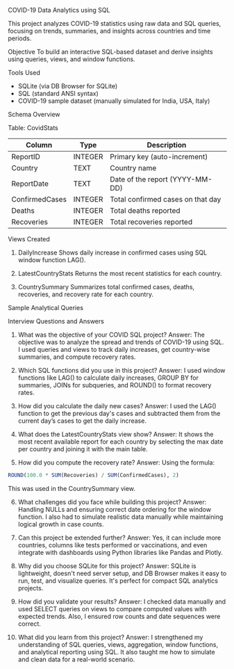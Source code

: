  COVID-19 Data Analytics using SQL

This project analyzes COVID-19 statistics using raw data and SQL queries, focusing on trends, summaries, and insights across countries and time periods.

Objective
To build an interactive SQL-based dataset and derive insights using queries, views, and window functions.

 Tools Used

* SQLite (via DB Browser for SQLite)
* SQL (standard ANSI syntax)
* COVID-19 sample dataset (manually simulated for India, USA, Italy)

 Schema Overview

Table: CovidStats

| Column         | Type    | Description                       |
| -------------- | ------- | --------------------------------- |
| ReportID       | INTEGER | Primary key (auto-increment)      |
| Country        | TEXT    | Country name                      |
| ReportDate     | TEXT    | Date of the report (YYYY-MM-DD)   |
| ConfirmedCases | INTEGER | Total confirmed cases on that day |
| Deaths         | INTEGER | Total deaths reported             |
| Recoveries     | INTEGER | Total recoveries reported         |

Views Created

1. DailyIncrease
   Shows daily increase in confirmed cases using SQL window function LAG().

2. LatestCountryStats
   Returns the most recent statistics for each country.

3. CountrySummary
   Summarizes total confirmed cases, deaths, recoveries, and recovery rate for each country.

Sample Analytical Queries

 Interview Questions and Answers

1. What was the objective of your COVID SQL project?
   Answer:
   The objective was to analyze the spread and trends of COVID-19 using SQL. I used queries and views to track daily increases, get country-wise summaries, and compute recovery rates.

2. Which SQL functions did you use in this project?
   Answer:
   I used window functions like LAG() to calculate daily increases, GROUP BY for summaries, JOINs for subqueries, and ROUND() to format recovery rates.

3. How did you calculate the daily new cases?
   Answer:
   I used the LAG() function to get the previous day's cases and subtracted them from the current day’s cases to get the daily increase.

4. What does the LatestCountryStats view show?
   Answer:
   It shows the most recent available report for each country by selecting the max date per country and joining it with the main table.

5. How did you compute the recovery rate?
   Answer:
   Using the formula:

```sql
ROUND(100.0 * SUM(Recoveries) / SUM(ConfirmedCases), 2)
```
This was used in the CountrySummary view.

6. What challenges did you face while building this project?
   Answer:
   Handling NULLs and ensuring correct date ordering for the window function. I also had to simulate realistic data manually while maintaining logical growth in case counts.

7. Can this project be extended further?
   Answer:
   Yes, it can include more countries, columns like tests performed or vaccinations, and even integrate with dashboards using Python libraries like Pandas and Plotly.

8. Why did you choose SQLite for this project?
   Answer:
   SQLite is lightweight, doesn't need server setup, and DB Browser makes it easy to run, test, and visualize queries. It's perfect for compact SQL analytics projects.

9. How did you validate your results?
   Answer:
   I checked data manually and used SELECT queries on views to compare computed values with expected trends. Also, I ensured row counts and date sequences were correct.

10. What did you learn from this project?
    Answer:
    I strengthened my understanding of SQL queries, views, aggregation, window functions, and analytical reporting using SQL. It also taught me how to simulate and clean data for a real-world scenario.
